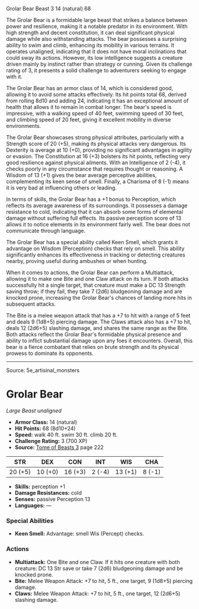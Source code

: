 <MonsterName/>Grolar Bear</MonsterName>
<CreatureType/>Beast</CreatureType>
<CR/>3</CR>
<AC/>14 (natural)</AC>
<HP/>68</HP>
<summary>The Grolar Bear is a formidable large beast that strikes a balance between power and resilience, making it a notable predator in its environment. With high strength and decent constitution, it can deal significant physical damage while also withstanding attacks. The bear possesses a surprising ability to swim and climb, enhancing its mobility in various terrains. It operates unaligned, indicating that it does not have moral inclinations that could sway its actions. However, its low intelligence suggests a creature driven mainly by instinct rather than strategy or cunning. Given its challenge rating of 3, it presents a solid challenge to adventurers seeking to engage with it.</summary>

<detail>

The Grolar Bear has an armor class of 14, which is considered good, allowing it to avoid some attacks effectively. Its hit points total 68, derived from rolling 8d10 and adding 24, indicating it has an exceptional amount of health that allows it to remain in combat longer. The bear's speed is impressive, with a walking speed of 40 feet, swimming speed of 30 feet, and climbing speed of 20 feet, giving it excellent mobility in diverse environments. 

The Grolar Bear showcases strong physical attributes, particularly with a Strength score of 20 (+5), making its physical attacks very dangerous. Its Dexterity is average at 10 (+0), providing no significant advantages in agility or evasion. The Constitution at 16 (+3) bolsters its hit points, reflecting very good resilience against physical ailments. With an Intelligence of 2 (-4), it checks poorly in any circumstance that requires thought or reasoning. A Wisdom of 13 (+1) gives the bear average perceptive abilities, complementing its keen sense of smell. Finally, a Charisma of 8 (-1) means it is very bad at influencing others or leading.

In terms of skills, the Grolar Bear has a +1 bonus to Perception, which reflects its average awareness of its surroundings. It possesses a damage resistance to cold, indicating that it can absorb some forms of elemental damage without suffering full effects. Its passive perception score of 13 allows it to notice elements in its environment fairly well. The bear does not communicate through language.

The Grolar Bear has a special ability called Keen Smell, which grants it advantage on Wisdom (Perception) checks that rely on smell. This ability significantly enhances its effectiveness in tracking or detecting creatures nearby, proving useful during ambushes or when hunting.

When it comes to actions, the Grolar Bear can perform a Multiattack, allowing it to make one Bite and one Claw attack on its turn. If both attacks successfully hit a single target, that creature must make a DC 13 Strength saving throw; if they fail, they take 7 (2d6) bludgeoning damage and are knocked prone, increasing the Grolar Bear's chances of landing more hits in subsequent attacks.

The Bite is a melee weapon attack that has a +7 to hit with a range of 5 feet and deals 9 (1d8+5) piercing damage. The Claws attack also has a +7 to hit, deals 12 (2d6+5) slashing damage, and shares the same range as the Bite. Both attacks reflect the Grolar Bear's formidable physical presence and ability to inflict substantial damage upon any foes it encounters. Overall, this bear is a fierce combatant that relies on brute strength and its physical prowess to dominate its opponents.</detail>



---

Source: 5e_artisinal_monsters

# Grolar Bear

*Large* *Beast* *unaligned*

- **Armor Class:** 14 (natural)
- **Hit Points:** 68 (8d10+24)
- **Speed:** walk 40 ft. swim 30 ft. climb 20 ft.
- **Challenge Rating:** 3 (700 XP)
- **Source:** [Tome of Beasts 3](https://koboldpress.com/kpstore/product/tome-of-beasts-3-for-5th-edition/) page 222

| STR | DEX | CON | INT | WIS | CHA |
| --- | --- | --- | --- | --- | --- |
| 20 (+5) | 10 (+0) | 16 (+3) | 2 (-4) | 13 (+1) | 8 (-1) |

- **Skills:** perception +1
- **Damage Resistances:** cold
- **Senses:** passive Perception 13
- **Languages:** —

### Special Abilities

- **Keen Smell:** Advantage: smell Wis (Percept) checks.

### Actions

- **Multiattack:** One Bite and one Claw. If it hits one creature with both creature: DC 13 Str save or take 7 (2d6) bludgeoning damage and be knocked prone.
- **Bite:** Melee Weapon Attack: +7 to hit, 5 ft., one target, 9 (1d8+5) piercing damage.
- **Claws:** Melee Weapon Attack: +7 to hit, 5 ft., one target, 12 (2d6+5) slashing damage.




